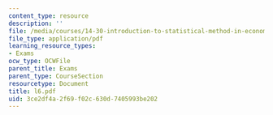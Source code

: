 ```yaml
---
content_type: resource
description: ''
file: /media/courses/14-30-introduction-to-statistical-method-in-economics-spring-2006/3ce2df4a2f69f02c630d7405993be202_l6.pdf
file_type: application/pdf
learning_resource_types:
- Exams
ocw_type: OCWFile
parent_title: Exams
parent_type: CourseSection
resourcetype: Document
title: l6.pdf
uid: 3ce2df4a-2f69-f02c-630d-7405993be202
---
```

